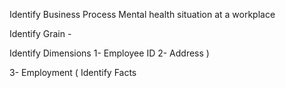 Identify Business Process  Mental health situation at a workplace

Identify Grain - 

Identify Dimensions 
1- Employee ID 
2- Address )

3- Employment (
Identify Facts

